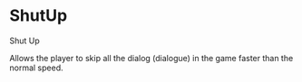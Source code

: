 # ShutUp
Shut Up

Allows the player to skip all the dialog (dialogue) in the game faster than the normal speed.